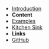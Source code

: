 - [Introduction](/) <!-- markdownlint-disable-line first-line-heading -->
- **Content**
- [Examples](examples.md)
- [Kitchen Sink](kitchen-sink.md)
- **Links**
- [GitHub](http://www.github.com)
